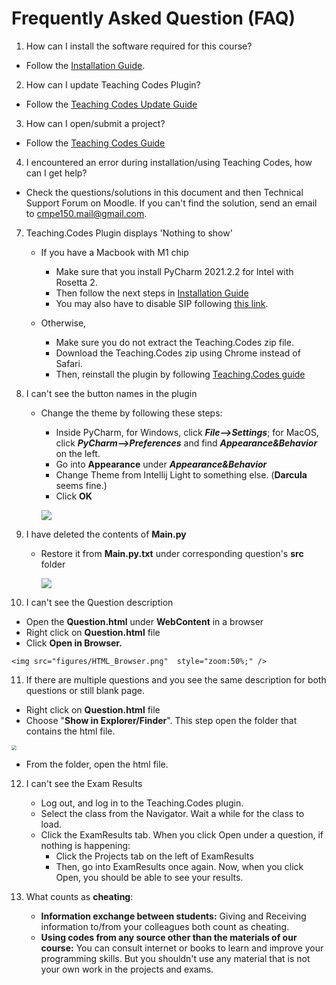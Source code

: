 # Frequently Asked Question (FAQ)

1. How can I install the software required for this course?
   
* Follow the [Installation Guide](InstallationGuide.md).
   
2. How can I update Teaching Codes Plugin?
   
* Follow the [Teaching Codes Update Guide](TeachingCodesGuide.md)
   
3. How can I open/submit a project?
   
* Follow the [Teaching Codes Guide](TeachingCodesGuide.md)
   
4. I encountered an error during installation/using Teaching Codes, how can I get help?
   
* Check the questions/solutions in this document and then Technical Support Forum on Moodle. If you can't find the solution, send an email to cmpe150.mail@gmail.com.
   
7. Teaching.Codes Plugin displays 'Nothing to show'
   * If you have a Macbook with M1 chip
      
      * Make sure that you install PyCharm 2021.2.2 for Intel with Rosetta 2.
      * Then follow the next steps in [Installation Guide](InstallationGuide.md)
      * You may also have to disable SIP following [this link](https://developer.apple.com/documentation/security/disabling_and_enabling_system_integrity_protection).
   * Otherwise,
      * Make sure you do not extract the Teaching.Codes zip file. 
      * Download the Teaching.Codes zip using Chrome instead of Safari.  
      * Then, reinstall the plugin by following [Teaching.Codes guide](TeachingCodesGuide.md)  
8. I can't see the button names in the plugin <a name="button"></a>

   * Change the theme by following these steps:

     * Inside PyCharm, for Windows, click ***File-->Settings***; for MacOS, click ***PyCharm-->Preferences*** and find ***Appearance&Behavior*** on the left. 
     * Go into **Appearance** under ***Appearance&Behavior*** 
     * Change Theme from Intellij Light to something else. (**Darcula** seems fine.)
     * Click **OK**

     ![](figures/ChangeTheme.png)

9. I have deleted the contents of **Main.py** <a name="mainpy"></a>
   * Restore it from **Main.py.txt** under corresponding question's **src** folder

     ![](figures/Maintxt.png)

10. I can't see the Question description <a name="description"></a>
   * Open the **Question.html** under **WebContent** in a browser
   * Right click on **Question.html** file
   * Click **Open in Browser.** 

    <img src="figures/HTML_Browser.png"  style="zoom:50%;" />

11. If there are multiple questions and you see the same description for both questions or still blank page. 

   * Right click on **Question.html** file
   * Choose "**Show in Explorer/Finder**". This step open the folder that contains the html file.

   <img src="figures/HTML_Explorer.png" style="zoom: 50%;" />

   * From the folder, open the html file.

12. I can't see the Exam Results <a name="examresults"></a>

    * Log out, and log in to the Teaching.Codes plugin.	
    * Select the class from the Navigator. Wait a while for the class to load. 
    * Click the ExamResults tab. When you click Open under a question, if nothing is happening:
      * Click the Projects tab on the left of ExamResults
      * Then, go into ExamResults once again. Now, when you click Open, you should be able to see your results. 

13. What counts as **cheating**:
    * **Information exchange between students:** Giving and Receiving information to/from your colleagues both count as cheating.
    * **Using codes from any source other than the materials of our course:** You can consult internet or books to learn and improve your programming skills. But you shouldn't use any material that is not your own work in the projects and exams.
